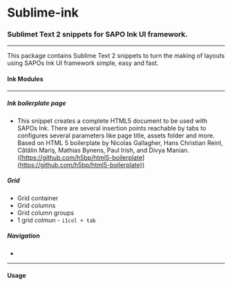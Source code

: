 # Sublime-ink
### Sublimet Text 2 snippets for SAPO Ink UI framework.
---
This package contains Sublime Text 2 snippets to turn the making of layouts using SAPOs Ink UI framework simple, easy and fast.

#### Ink Modules
---

##### Ink boilerplate page
* This snippet creates a complete HTML5 document to be used with SAPOs Ink. There are several insertion points reachable by tabs to configures several parameters like page title, assets folder and more. Based on HTML 5 boilerplate by Nicolas Gallagher, Hans Christian Reinl, Cãtãlin Mariş, Mathias Bynens, Paul Irish, and Divya Manian. ([https://github.com/h5bp/html5-boilerplate](https://github.com/h5bp/html5-boilerplate))

##### Grid
* Grid container
* Grid columns
* Grid column groups
* 1 grid colmun - `i1col + tab`

##### Navigation
* 

---

#### Usage
